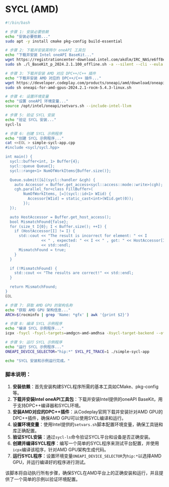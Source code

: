 # SYCL (AMD)

```bash
#!/bin/bash

# 步骤 1: 安装必要依赖
echo "安装必要依赖..."
sudo apt -y install cmake pkg-config build-essential

# 步骤 2: 下载并安装英特尔 oneAPI 工具包
echo "下载并安装 Intel oneAPI BaseKit..."
wget https://registrationcenter-download.intel.com/akdlm/IRC_NAS/e6ff8e9c-ee28-47fb-abd7-5c524c983e1c/l_BaseKit_p_2024.2.1.100_offline.sh
sudo sh ./l_BaseKit_p_2024.2.1.100_offline.sh -a --silent --cli --eula accept

# 步骤 3: 下载并安装 AMD 对应 DPC++/C++ 插件
echo "下载并安装 AMD 对应的 DPC++/C++ 插件..."
wget https://developer.codeplay.com/products/oneapi/amd/download/oneapi-for-amd-gpus-2024.2.1-rocm-5.4.3-linux.sh
sudo sh oneapi-for-amd-gpus-2024.2.1-rocm-5.4.3-linux.sh

# 步骤 4: 设置环境变量
echo "设置 oneAPI 环境变量..."
source /opt/intel/oneapi/setvars.sh --include-intel-llvm

# 步骤 5: 验证 SYCL 安装
echo "验证 SYCL 安装..."
sycl-ls

# 步骤 6: 创建 SYCL 示例程序
echo "创建 SYCL 示例程序..."
cat <<EOL > simple-sycl-app.cpp
#include <sycl/sycl.hpp>

int main() {
  sycl::buffer<int, 1> Buffer{4};
  sycl::queue Queue{};
  sycl::range<1> NumOfWorkItems{Buffer.size()};

  Queue.submit([&](sycl::handler &cgh) {
    auto Accessor = Buffer.get_access<sycl::access::mode::write>(cgh);
    cgh.parallel_for<class FillBuffer>(
        NumOfWorkItems, [=](sycl::id<1> WIid) {
          Accessor[WIid] = static_cast<int>(WIid.get(0));
        });
  });

  auto HostAccessor = Buffer.get_host_access();
  bool MismatchFound{false};
  for (size_t I{0}; I < Buffer.size(); ++I) {
    if (HostAccessor[I] != I) {
      std::cout << "The result is incorrect for element: " << I
                << " , expected: " << I << " , got: " << HostAccessor[I]
                << std::endl;
      MismatchFound = true;
    }
  }

  if (!MismatchFound) {
    std::cout << "The results are correct!" << std::endl;
  }

  return MismatchFound;
}
EOL

# 步骤 7: 获取 AMD GPU 的架构名称
echo "获取 AMD GPU 架构信息..."
ARCH=$(rocminfo | grep 'Name: *gfx' | awk '{print $2}')

# 步骤 8: 编译 SYCL 示例程序
echo "编译 SYCL 示例程序..."
icpx -fsycl -fsycl-targets=amdgcn-amd-amdhsa -Xsycl-target-backend --offload-arch=$ARCH -o simple-sycl-app simple-sycl-app.cpp

# 步骤 9: 运行 SYCL 示例程序
echo "运行 SYCL 示例程序..."
ONEAPI_DEVICE_SELECTOR="hip:*" SYCL_PI_TRACE=1 ./simple-sycl-app

echo "SYCL 安装和示例运行完成。"
```

### 脚本说明：
1. **安装依赖**：首先安装构建SYCL程序所需的基本工具如CMake、pkg-config等。
2. **下载并安装Intel oneAPI工具包**：下载并安装Intel提供的oneAPI BaseKit，用于支持DPC++编译器和SYCL环境。
3. **安装AMD对应的DPC++插件**：从Codeplay官网下载并安装针对AMD GPU的DPC++插件，确保AMD GPU可以使用SYCL编译和运行。
4. **设置环境变量**：使用Intel提供的`setvars.sh`脚本配置环境变量，确保工具链和库正确配置。
5. **验证SYCL安装**：通过`sycl-ls`命令验证SYCL平台和设备是否正确安装。
6. **创建并编译SYCL程序**：编写一个简单的SYCL程序来测试平台配置，并使用`icpx`编译该程序，针对AMD GPU架构生成代码。
7. **运行SYCL程序**：设置环境变量`ONEAPI_DEVICE_SELECTOR`为`hip:*`以选择AMD GPU，并运行编译好的程序进行测试。

该脚本将自动执行所有步骤，确保SYCL在AMD平台上的正确安装和运行，并且提供了一个简单的示例以验证环境配置。